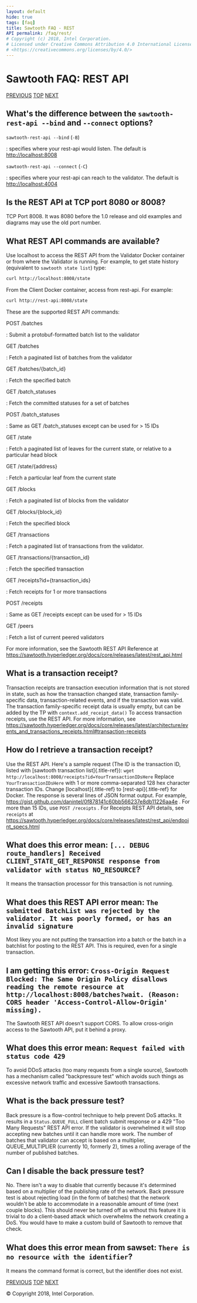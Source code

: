 ```yaml
---
layout: default
hide: true
tags: [faq]
title: Sawtooth FAQ - REST
API permalink: /faq/rest/
# Copyright (c) 2018, Intel Corporation.
# Licensed under Creative Commons Attribution 4.0 International License
# <https://creativecommons.org/licenses/by/4.0/>
---
```


# Sawtooth FAQ: REST API

[PREVIOUS](/faq/client/) [TOP](/faq/) [NEXT](/faq/permissioning/)

## What\'s the difference between the `sawtooth-rest-api --bind` and `--connect` options?

`sawtooth-rest-api --bind` (`-B`)

:   specifies where your rest-api would listen. The default is
    <http://localhost:8008>

`sawtooth-rest-api --connect` (`-C`)

:   specifies where your rest-api can reach to the validator. The
    default is <http://localhost:4004>

## Is the REST API at TCP port 8080 or 8008?

TCP Port 8008. It was 8080 before the 1.0 release and old examples and
diagrams may use the old port number.

## What REST API commands are available?

Use localhost to access the REST API from the Validator Docker container
or from where the Validator is running. For example, to get state
history (equivalent to `sawtooth state list`) type:

``` sh
curl http://localhost:8008/state
```

From the Client Docker container, access from rest-api. For example:

``` sh
curl http://rest-api:8008/state
```

These are the supported REST API commands:

POST /batches

:   Submit a protobuf-formatted batch list to the validator

GET /batches

:   Fetch a paginated list of batches from the validator

GET /batches/{batch_id}

:   Fetch the specified batch

GET /batch_statuses

:   Fetch the committed statuses for a set of batches

POST /batch_statuses

:   Same as GET /batch_statuses except can be used for > 15 IDs

GET /state

:   Fetch a paginated list of leaves for the current state, or relative
    to a particular head block

GET /state/{address}

:   Fetch a particular leaf from the current state

GET /blocks

:   Fetch a paginated list of blocks from the validator

GET /blocks/{block_id}

:   Fetch the specified block

GET /transactions

:   Fetch a paginated list of transactions from the validator.

GET /transactions/{transaction_id}

:   Fetch the specified transaction

GET /receipts?id={transaction_ids}

:   Fetch receipts for 1 or more transactions

POST /receipts

:   Same as GET /receipts except can be used for > 15 IDs

GET /peers

:   Fetch a list of current peered validators

For more information, see the Sawtooth REST API Reference at
<https://sawtooth.hyperledger.org/docs/core/releases/latest/rest_api.html>

## What is a transaction receipt?

Transaction receipts are transaction execution information that is not
stored in state, such as how the transaction changed state, transaction
family-specific data, transaction-related events, and if the transaction
was valid. The transaction family-specific receipt data is usually
empty, but can be added by the TP with `context.add_receipt_data()` To
access transaction receipts, use the REST API. For more information, see
<https://sawtooth.hyperledger.org/docs/core/releases/latest/architecture/events_and_transactions_receipts.html#transaction-receipts>

## How do I retrieve a transaction receipt?

Use the REST API. Here\'s a sample request (The ID is the transaction
ID, listed with [sawtooth transaction list]{.title-ref}):
`wget http://localhost:8008/receipts?id=YourTransactionIDsHere` Replace
`YourTransactionIDsHere` with 1 or more comma-separated 128 hex
character transaction IDs. Change [localhost]{.title-ref} to
[rest-api]{.title-ref} for Docker. The response is several lines of JSON
format output. For example,
<https://gist.github.com/danintel/0f878141c60bb566237e8db11226aa4e> .
For more than 15 IDs, use `POST /receipts` . For Receipts REST API
details, see `receipts` at
<https://sawtooth.hyperledger.org/docs/core/releases/latest/rest_api/endpoint_specs.html>

## What does this error mean: `[... DEBUG route_handlers] Received CLIENT_STATE_GET_RESPONSE response from validator with status NO_RESOURCE`?

It means the transaction processor for this transaction is not running.

## What does this REST API error mean: `The submitted BatchList was rejected by the validator. It was poorly formed, or has an invalid signature`

Most likey you are not putting the transaction into a batch or the batch
in a batchlist for posting to the REST API. This is required, even for a
single transaction.

## I am getting this error: `Cross-Origin Request Blocked: The Same Origin Policy disallows reading the remote resource at http://localhost:8008/batches?wait. (Reason: CORS header 'Access-Control-Allow-Origin' missing).`

The Sawtooth REST API doesn\'t support CORS. To allow cross-origin
access to the Sawtooth API, put it behind a proxy.

## What does this error mean: `Request failed with status code 429`

To avoid DDoS attacks (too many requests from a single source), Sawtooth
has a mechanism called \"backpressure test\" which avoids such things as
excessive network traffic and excessive Sawtooth transactions.

## What is the back pressure test?

Back pressure is a flow-control technique to help prevent DoS attacks.
It results in a `Status.QUEUE_FULL` client batch submit response or a
429 \"Too Many Requests\" REST API error. If the validator is
overwhelmed it will stop accepting new batches until it can handle more
work. The number of batches that validator can accept is based on a
multiplier, QUEUE_MULTIPLIER (currently 10, formerly 2), times a rolling
average of the number of published batches.

## Can I disable the back pressure test?

No. There isn\'t a way to disable that currently because it\'s
determined based on a multiplier of the publishing rate of the network.
Back pressure test is about rejecting load (in the form of batches) that
the network wouldn\'t be able to accommodate in a reasonable amount of
time (next couple blocks). This should never be turned off as without
this feature it is trivial to do a client-based attack which overwhelms
the network creating a DoS. You would have to make a custom build of
Sawtooth to remove that check.

## What does this error mean from sawset: `There is no resource with the identifier`?

It means the command format is correct, but the identifier does not
exist.

[PREVIOUS](/faq/client/) [TOP](/faq/) [NEXT](/faq/permissioning/)

© Copyright 2018, Intel Corporation.
